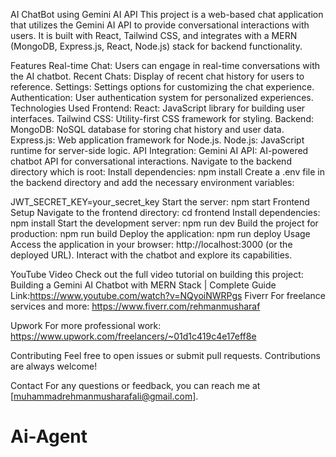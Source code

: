 AI ChatBot using Gemini AI API
This project is a web-based chat application that utilizes the Gemini AI API to provide conversational interactions with users. It is built with React, Tailwind CSS, and integrates with a MERN (MongoDB, Express.js, React, Node.js) stack for backend functionality.

Features
Real-time Chat: Users can engage in real-time conversations with the AI chatbot.
Recent Chats: Display of recent chat history for users to reference.
Settings: Settings options for customizing the chat experience.
Authentication: User authentication system for personalized experiences.
Technologies Used
Frontend:
React: JavaScript library for building user interfaces.
Tailwind CSS: Utility-first CSS framework for styling.
Backend:
MongoDB: NoSQL database for storing chat history and user data.
Express.js: Web application framework for Node.js.
Node.js: JavaScript runtime for server-side logic.
API Integration:
Gemini AI API: AI-powered chatbot API for conversational interactions.
Navigate to the backend directory which is root:
Install dependencies:
npm install
Create a .env file in the backend directory and add the necessary environment variables:

JWT_SECRET_KEY=your_secret_key
Start the server:
npm start
Frontend Setup
Navigate to the frontend directory:
cd frontend
Install dependencies:
npm install
Start the development server:
npm run dev
Build the project for production:
npm run build
Deploy the application:
npm run deploy
Usage
Access the application in your browser: http://localhost:3000 (or the deployed URL).
Interact with the chatbot and explore its capabilities.

YouTube Video
Check out the full video tutorial on building this project: Building a Gemini AI Chatbot with MERN Stack | Complete Guide
Link:https://www.youtube.com/watch?v=NQyoiNWRPgs
Fiverr
For freelance services and more: https://www.fiverr.com/rehmanmusharaf

Upwork
For more professional work: https://www.upwork.com/freelancers/~01d1c419c4e17eff8e

Contributing
Feel free to open issues or submit pull requests. Contributions are always welcome!

Contact
For any questions or feedback, you can reach me at [muhammadrehmanmusharafali@gmail.com].

# Ai-Agent
